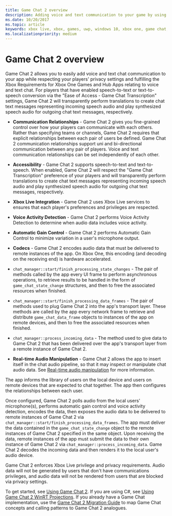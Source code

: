 ```yaml
---
title: Game Chat 2 overview
description: Adding voice and text communication to your game by using Xbox Live Game Chat 2.
ms.date: 10/20/2017
ms.topic: article
keywords: xbox live, xbox, games, uwp, windows 10, xbox one, game chat, game chat 2, voice communication
ms.localizationpriority: medium
---
```


# Game Chat 2 overview

Game Chat 2 allows you to easily add voice and text chat communication to your app while respecting your players' privacy settings and fulfilling the Xbox Requirements for Xbox One Games and Hub Apps relating to voice and text chat. For players that have enabled speech-to-text or text-to-speech conversion via the "Ease of Access - Game Chat Transcription" settings, Game Chat 2 will transparently perform translations to create chat text messages representing incoming speech audio and play synthesized speech audio for outgoing chat text messages, respectively.

- **Communication Relationships** - Game Chat 2 gives you fine-grained control over how your players can communicate with each others. Rather than specifying teams or channels, Game Chat 2 requires that explicit relationships between each pair of users be defined. Game Chat 2 communication relationships support uni and bi-directional communication between any pair of players. Voice and text communication relationships can be set independently of each other.

- **Accessibility** - Game Chat 2 supports speech-to-text and text-to-speech. When enabled, Game Chat 2 will respect the "Game Chat Transcription" preference of your players and will transparently perform translations to create chat text messages representing incoming speech audio and play synthesized speech audio for outgoing chat text messages, respectively.

- **Xbox Live Integration** - Game Chat 2 uses Xbox Live services to ensures that each player's preferences and privileges are respected.

- **Voice Activity Detection** - Game Chat 2 performs Voice Activity Detection to determine when audio data includes voice activity.

- **Automatic Gain Control** - Game Chat 2 performs Automatic Gain Control to minimize variation in a user's microphone output.

- **Codecs** - Game Chat 2 encodes audio data that must be delivered to remote instances of the app. On Xbox One, this encoding (and decoding on the receiving end) is hardware accelerated.

- `chat_manager::start/finish_processing_state_changes` - The pair of methods called by the app every UI frame to perform asynchronous operations, to retrieve results to be handled in the form of `game_chat_state_change` structures, and then to free the associated resources when finished.

- `chat_manager::start/finish_processing_data_frames` - The pair of methods used to plug Game Chat 2 into the app's transport layer. These methods are called by the app every network frame to retrieve and distribute `game_chat_data_frame` objects to instances of the app on remote devices, and then to free the associated resources when finished.

- `chat_manager::process_incoming_data` - The method used to give data to Game Chat 2 that has been delivered over the app's transport layer from a remote instance of Game Chat 2.

- **Real-time Audio Manipulation** - Game Chat 2 allows the app to insert itself in the chat audio pipeline, so that it may inspect or manipulate chat audio data. See [Real-time audio manipulation](real-time-audio-manipulation.md) for more information.

The app informs the library of users on the local device and users on remote devices that are expected to chat together. The app then configures the relationships between each user.

Once configured, Game Chat 2 polls audio from the local users' microphone(s), performs automatic gain control and voice activity detection, encodes the data, then exposes the audio data to be delivered to remote instances of Game Chat 2 via `chat_manager::start/finish_processing_data_frames`. The app must deliver the data contained in the `game_chat_state_change` object to the remote instances of Game Chat 2 specified in the same object. Upon receiving the data, remote instances of the app must submit the data to their own instance of Game Chat 2 via `chat_manager::process_incoming_data`. Game Chat 2 decodes the incoming data and then renders it to the local user's audio device.

Game Chat 2 enforces Xbox Live privilege and privacy requirements. Audio data will not be generated by users that don't have communications privileges, and audio data will not be rendered from users that are blocked via privacy settings.

To get started, see [Using Game Chat 2](using-game-chat-2.md). If you are using C#, see [Using Game Chat 2 WinRT Projections](using-game-chat-2-winrt.md). If you already have a Game Chat implementation, use the [Game Chat 2 Migration Guide](game-chat-2-migration.md) to map Game Chat concepts and calling patterns to Game Chat 2 analogues.
